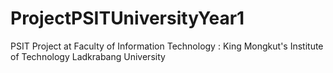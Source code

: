 # ProjectPSITUniversityYear1
PSIT Project at Faculty of Information Technology : King Mongkut's Institute of Technology Ladkrabang University 
